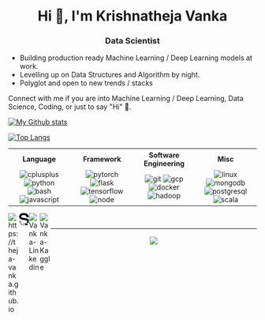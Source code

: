 <h1 align="center">Hi 👋, I'm Krishnatheja Vanka</h1>
<h3 align="center">Data Scientist</h3>


- Building production ready Machine Learning / Deep Learning models at work.
- Levelling up on Data Structures and Algorithm by night.
- Polyglot and open to new trends / stacks

Connect with me if you are into Machine Learning / Deep Learning, Data Science, Coding, or just to say "Hi" 👋.

[![My Github stats](https://github-readme-stats.vercel.app/api?username=theja-vanka&show_icons=true&count_private=true&include_all_commits=true&custom_title=My%20Github%20stats&hide_border=true)](https://github.com/theja-vanka)

[![Top Langs](https://github-readme-stats.vercel.app/api/top-langs/?username=anuraghazra&langs_count=3&hide_border=true)](https://github.com/theja-vanka)

<table style="width:100%">
    <tr>
        <th align="center">Language</th>
        <th align="center">Framework</th>
        <th align="center">Software Engineering</th>
        <th align="center">Misc</td>
    </tr>
    <tr>
        <td align="center">
            <img src="https://devicons.github.io/devicon/devicon.git/icons/cplusplus/cplusplus-original.svg" alt="cplusplus" width="40" height="40"/>
            <img src="https://devicons.github.io/devicon/devicon.git/icons/python/python-original.svg" alt="python" width="40" height="40"/>
            <img src="https://www.vectorlogo.zone/logos/gnu_bash/gnu_bash-icon.svg" alt="bash" width="40" height="40"/>
            <img src="https://devicons.github.io/devicon/devicon.git/icons/javascript/javascript-original.svg" alt="javascript" width="40" height="40"/>
        </td>
        <td align="center">
            <img src="https://www.vectorlogo.zone/logos/pytorch/pytorch-icon.svg" alt="pytorch" width="40" height="40"/>
            <img src="https://www.vectorlogo.zone/logos/pocoo_flask/pocoo_flask-icon.svg" alt="flask" width="40" height="40"/>
            <img src="https://www.vectorlogo.zone/logos/tensorflow/tensorflow-icon.svg" alt="tensorflow" width="40" height="40"/>
            <img src="https://www.vectorlogo.zone/logos/nodejs/nodejs-icon.svg" alt="node" width="40" height="40"/>
        </td>
        <td align="center">
            <img src="https://www.vectorlogo.zone/logos/git-scm/git-scm-icon.svg" alt="git" width="40" height="40"/>
            <img src="https://www.vectorlogo.zone/logos/google_cloud/google_cloud-icon.svg" alt="gcp" width="40" height="40"/>
            <img src="https://devicons.github.io/devicon/devicon.git/icons/docker/docker-original-wordmark.svg" alt="docker" width="40" height="40"/> 
            <img src="https://www.vectorlogo.zone/logos/apache_hadoop/apache_hadoop-icon.svg" alt="hadoop" width="40" height="40"/> 
        </td>
        <td align="center">
            <img src="https://devicons.github.io/devicon/devicon.git/icons/linux/linux-original.svg" alt="linux" width="40" height="40"/> 
            <img src="https://devicons.github.io/devicon/devicon.git/icons/mongodb/mongodb-original-wordmark.svg" alt="mongodb" width="40" height="40"/>  
            <img src="https://devicons.github.io/devicon/devicon.git/icons/postgresql/postgresql-original-wordmark.svg" alt="postgresql" width="40" height="40"/>
            <img src="https://www.vectorlogo.zone/logos/scala-lang/scala-lang-icon.svg" alt="scala" width="40" height="40"/>
        </td>
    </tr>
</table>

[<img align="left" alt="https://theja-vanka.github.io" width="22px" src="https://devicons.github.io/devicon/devicon.git/icons/github/github-original-wordmark.svg" />](https://theja-vanka.github.io/)

[<img align="left" alt="Vanka-Sourcerer" width="20px" src="https://raw.githubusercontent.com/vaishakhanil/vaishakhanil/master/scicon.svg">](https://sourcerer.io/theja-vanka)

[<img align="left" alt="Vanka-Linkedin" width="22px" src="https://www.vectorlogo.zone/logos/linkedin/linkedin-icon.svg" />](https://www.linkedin.com/in/krishnatheja-vanka)

[<img align="left" alt="Vanka-Kaggle" width="22px" src="https://www.vectorlogo.zone/logos/kaggle/kaggle-icon.svg" />](https://kaggle.com/thejavanka)


<br/>

---

<p align='center'>
    <img align='center' src="https://visitor-badge.glitch.me/badge?page_id=theja-vanka.visitor-badge">
<p/>
